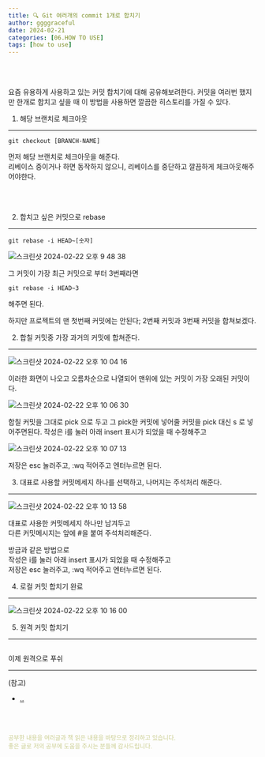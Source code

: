 ```yaml
---
title: 🔍 Git 여러개의 commit 1개로 합치기 
author: ggggraceful
date: 2024-02-21
categories: [06.HOW TO USE]
tags: [how to use]
---
```


<br/>
<br/>

요즘 유용하게 사용하고 있는 커밋 합치기에 대해 공유해보려한다.
커밋을 여러번 했지만 한개로 합치고 싶을 때 이 방법을 사용하면 깔끔한 히스토리를 가질 수 있다.


1. 해당 브랜치로 체크아웃
---
```
git checkout [BRANCH-NAME]
```
먼저 해당 브랜치로 체크아웃을 해준다.  
리베이스 중이거나 하면 동작하지 않으니, 리베이스를 중단하고 깔끔하게 체크아웃해주어야한다.  

<br/>
<br/>

2. 합치고 싶은 커밋으로 rebase
---

```
git rebase -i HEAD~[숫자]
```

![스크린샷 2024-02-22 오후 9 48 38](https://github.com/ggggraceful/ggggraceful/assets/109974940/124115e3-44e2-456a-a546-51becc7abe1b)

그 커밋이 가장 최근 커밋으로 부터 3번째라면  

```
git rebase -i HEAD~3
```
해주면 된다. 


하지만 프로젝트의 맨 첫번째  커밋에는 안된다;
2번째 커밋과 3번째 커밋을 합쳐보겠다.



2. 합칠 커밋중 가장 과거의 커밋에 합쳐준다. 
---

![스크린샷 2024-02-22 오후 10 04 16](https://github.com/ggggraceful/ggggraceful/assets/109974940/6b9c098a-5947-4bc9-915b-645ff56b78a3)

이러한 화면이 나오고 
오름차순으로 나열되어 맨위에 있는 커밋이 가장 오래된 커밋이다.



![스크린샷 2024-02-22 오후 10 06 30](https://github.com/ggggraceful/ggggraceful/assets/109974940/c8e13d7c-3108-4a75-9032-ef1921468775)

합칠 커밋을 그대로 pick 으로 두고
그 pick한 커밋에 넣어줄 커밋을 pick 대신 s 로 넣어주면된다.
작성은 i를 눌러 아래 insert 표시가 되었을 때 수정해주고  



![스크린샷 2024-02-22 오후 10 07 13](https://github.com/ggggraceful/ggggraceful/assets/109974940/f6d1a39b-1267-4613-bba4-b7878c08dfda)

저장은 esc 눌러주고, :wq 적어주고 엔터누르면 된다.  



3. 대표로 사용할 커밋메세지 하나를 선택하고, 나머지는 주석처리 해준다. 

---

![스크린샷 2024-02-22 오후 10 13 58](https://github.com/ggggraceful/ggggraceful/assets/109974940/a068904a-9e57-478f-9ee0-5e3a7f29f72d)

대표로 사용한 커밋메세지 하나만 남겨두고  
다른 커밋메시지는 앞에 #을 붙여 주석처리해준다. 

방금과 같은 방법으로  
작성은 i를 눌러 아래 insert 표시가 되었을 때 수정해주고  
저장은 esc 눌러주고, :wq 적어주고 엔터누르면 된다.



4. 로컬 커밋 합치기 완료  

---

![스크린샷 2024-02-22 오후 10 16 00](https://github.com/ggggraceful/ggggraceful/assets/109974940/41ee7b8d-1fa3-4114-bdab-5516d252982e)


5. 원격 커밋 합치기

---

~~~

~~~



이제 원격으로 푸쉬




---

(참고)

- [..](..)

<br/>
<br/>

<span style="font-size: 12px; color:  #cbce91"> 공부한 내용을 여러글과 책 읽은 내용을 바탕으로 정리하고 있습니다.</span>  
<span style="font-size: 12px; color:  #cbce91"> 좋은 글로 저의 공부에 도움을 주시는 분들께 감사드립니다. </span>

<!--

❤️면접예상질문 ❤️

-->


